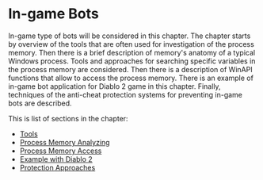 # In-game Bots

In-game type of bots will be considered in this chapter. The chapter starts by overview of the tools that are often used for investigation of the process memory. Then there is a brief description of memory's anatomy of a typical Windows process. Tools and approaches  for searching specific variables in the process memory are considered. Then there is a description of WinAPI functions that allow to access the process memory. There is an example of in-game bot application for Diablo 2 game in this chapter. Finally, techniques of the anti-cheat protection systems for preventing in-game bots are described.

This is list of sections in the chapter:

* [Tools](tools.md)
* [Process Memory Analyzing](process-memory-analyzing.md)
* [Process Memory Access](process-memory-access.md)
* [Example with Diablo 2](example.md)
* [Protection Approaches](protection.md)
